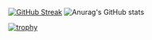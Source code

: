 [![GitHub Streak](http://github-readme-streak-stats.herokuapp.com?user=odie100&theme=onedark&hide_border=true&mode=weekly)](https://git.io/streak-stats) ![Anurag's GitHub stats](https://github-readme-stats.vercel.app/api?username=anuraghazra&show_icons=true&theme=slateorange)

[![trophy](https://github-profile-trophy.vercel.app/?username=odie100&theme=onedark)](https://github.com/ryo-ma/github-profile-trophy)
